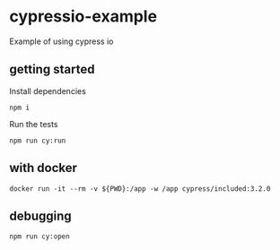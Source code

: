 # cypressio-example
Example of using cypress io

## getting started

Install dependencies

`npm i`

Run the tests

`npm run cy:run`


## with docker

`docker run -it --rm -v ${PWD}:/app -w /app cypress/included:3.2.0`

## debugging

`npm run cy:open`
